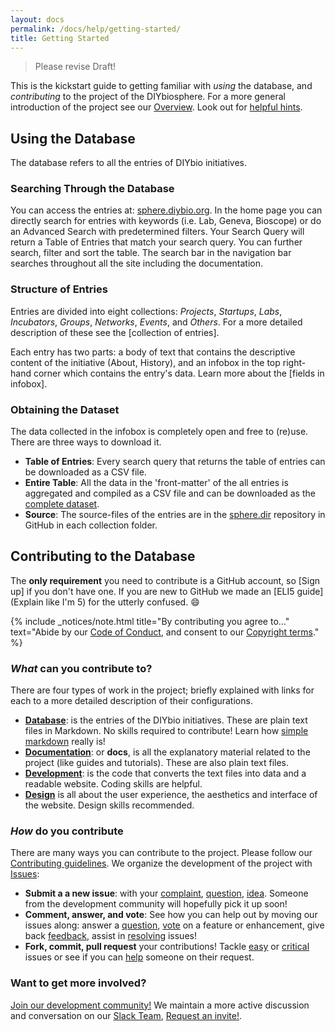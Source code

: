 ```yaml
---
layout: docs
permalink: /docs/help/getting-started/
title: Getting Started
---
```


> Please revise Draft!

This is the kickstart guide to getting familiar with _using_ the database, and _contributing_ to the project of the DIYbiosphere. For a more general introduction of the project see our [Overview]. Look out for [helpful hints].

## Using the Database
The database refers to all the entries of DIYbio initiatives.

### Searching Through the Database
You can access the entries at: [sphere.diybio.org]. In the home page you can directly search for entries with keywords (i.e. Lab, Geneva, Bioscope) or do an Advanced Search with predetermined filters. Your Search Query will return a Table of Entries that match your search query. You can further search, filter and sort the table. The search bar in the navigation bar searches throughout all the site including the documentation.

### Structure of Entries
Entries are divided into eight collections: _Projects_, _Startups_, _Labs_, _Incubators_, _Groups_, _Networks_, _Events_, and _Others_. For a more detailed description of these see the [collection of entries].

Each entry has two parts: a body of text that contains the descriptive content of the initiative (About, History), and an infobox in the top right-hand corner which contains the entry's data. Learn more about the [fields in infobox].

### Obtaining the Dataset
The data collected in the infobox is completely open and free to (re)use. There are three ways to download it.

- **Table of Entries**: Every search query that returns the table of entries can be downloaded as a CSV file.
- **Entire Table**: All the data in the 'front-matter' of the all entries is aggregated and compiled as a CSV file and can be downloaded as the [complete dataset].
- **Source**: The source-files of the entries are in the [sphere.dir] repository in GitHub in each collection folder.


## Contributing to the Database
The **only requirement** you need to contribute is a GitHub account, so [Sign up] if you don't have one. If you are new to GitHub we made an [ELI5 guide] (Explain like I'm 5) for the utterly confused. :smile:

{% include _notices/note.html title="By contributing you agree to..." text="Abide by our [Code of Conduct](/about/coc/), and consent to our [Copyright terms](/about/license/)." %}

### _What_ can you contribute to?
There are four types of work in the project; briefly explained with links for each to a more detailed description of their configurations.

- **[Database]**: is the entries of the DIYbio initiatives. These are plain text files in Markdown. No skills required to contribute! Learn how [simple markdown] really is!
- **[Documentation]**: or **docs**, is all the explanatory material related to the project (like guides and tutorials). These are also plain text files.
- **[Development]**: is the code that converts the text files into data and a readable website. Coding skills are helpful.
- **[Design]** is all about the user experience, the aesthetics and interface of the website. Design skills recommended.

### _How_ do you contribute
There are many ways you can contribute to the project. Please follow our [Contributing guidelines]. We organize the development of the project with [Issues]:

  - **Submit a a new issue**: with your [complaint], [question], [idea]. Someone from the development community will hopefully pick it up soon!
  - **Comment, answer, and vote**: See how you can help out by moving our issues along: answer a [question], [vote] on a feature or enhancement, give back [feedback], assist in [resolving] issues!
  - **Fork, commit, pull request** your contributions! Tackle [easy] or [critical] issues or see if you can [help] someone on their request.

### Want to get more involved?
[Join our development community!] We maintain a more active discussion and conversation on our [Slack Team], [Request an invite!].


[overview]: /docs/about/overview/
[basic components of the database]: /docs/help/basics/#database
[sphere.diybio.org]: http://sphere.diybio.org
[classification of entries]: /docs/help/basics/
[fields of infobox]: /docs/help/basics/
<!-- TODO: add link to complete dataset -->
[complete dataset]: #
[sign-up]: https://github.com/join
[ELI5]: /docs/help/eli5-guide/
[sphere.dir]: https://github.com/DIYbiosphere/sphere.dir
[Helpful hints]: /docs/help/hints/
[code of conduct]: /docs/about/coc/
[Github glossary]: https://help.github.com/articles/github-glossary/
[Database]: /docs/help/basics/#Database
[Documentation]: /docs/help/basics/#Documentation
[Development]: /docs/help/basics/#Development
[Design]: /docs/help/basics/#Design
[simple markdown]: /docs/help/simple-markdown/
[complaint]: /docs/help/contributing/#report-a-bug
[question]: /docs/help/contributing/#ask-a-question
[idea]: /docs/help/contributing/#make-a-suggestion
[vote]: /docs/help/workflow/#adding-reactions
[Contributing guidelines]: /docs/help/contributing/
[Issues]: https://github.com/DIYbiosphere/sphere.dir/issues
[easy]: https://github.com/DIYbiosphere/sphere.dir/labels/easy
[feedback]: https://github.com/DIYbiosphere/sphere.dir/labels/feedback%20wanted
[critical]: https://github.com/DIYbiosphere/sphere.dir/labels/critical
[help]: https://github.com/DIYbiosphere/sphere.dir/labels/help%20wanted
[resolving]: https://github.com/DIYbiosphere/sphere.dir/labels/resolution%20needed
[Join our development community!]: /docs/help/contributing/#requesting-membership
[Slack Team]: https://diybiosphere.slack.com/
[Request an invite!]: https://diybiosphere.herokuapp.com/

